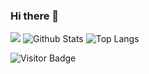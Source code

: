 ### Hi there 👋

<!--
**PEIYUNLEE/PEIYUNLEE** is a ✨ _special_ ✨ repository because its `README.md` (this file) appears on your GitHub profile.

Here are some ideas to get you started:

- 🔭 I’m currently studying at [National Taipei University of Education](https://www.ntue.edu.tw/)
- 🌱 I’m currently learning ...
- 👯 I’m looking to collaborate on ...
- 🤔 I’m looking for help with ...
- 💬 Ask me about ...
- 📫 How to reach me: ...
- 😄 Pronouns: ...
- ⚡ Fun fact: ...
-->

![](https://github-readme-stats.vercel.app/api?username=PEIYUNLEE)
![Github Stats](https://github-readme-stats.vercel.app/api?username=PEIYUNLEE&count_private=true&show_icons=true&include_all_commits=true)
![Top Langs](https://github-readme-stats.vercel.app/api/top-langs/?username=PEIYUNLEE&hide=TeX&layout=compact)

![Visitor Badge](https://visitor-badge.laobi.icu/badge?page_id=PEIYUNLEE.PEIYUNLEE)
